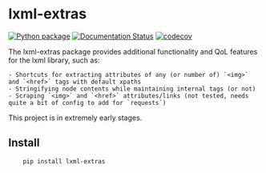 lxml-extras
===========

[![Python package](https://github.com/nonnaghcaz/lxml-extras/actions/workflows/python-package-tox.yml/badge.svg)](https://github.com/nonnaghcaz/lxml-extras/actions/workflows/python-package-tox.yml)
[![Documentation Status](https://readthedocs.org/projects/lxml-extras/badge/?version=latest)](https://lxml-extras.readthedocs.io/en/latest/?badge=latest)
[![codecov](https://codecov.io/gh/nonnaghcaz/lxml-extras/graph/badge.svg?token=99MpxxRca5)](https://codecov.io/gh/nonnaghcaz/lxml-extras)

The lxml-extras package provides additional functionality and QoL features for the lxml library, such as:  

    - Shortcuts for extracting attributes of any (or number of) `<img>` and `<href>` tags with default xpaths  
    - Stringifying node contents while maintaining internal tags (or not)  
    - Scraping `<img>` and `<href>` attributes/links (not tested, needs quite a bit of config to add for `requests`)  

This project is in extremely early stages.


Install
-------

```shell
    pip install lxml-extras
```
